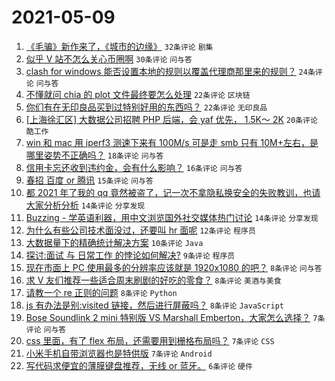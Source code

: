 # 2021-05-09

1. [《毛骗》新作来了，《城市的边缘》](https://www.v2ex.com/t/775785) `32条评论` `剧集`
1. [似乎 V 站不怎么关心币圈啊](https://www.v2ex.com/t/775772) `30条评论` `问与答`
1. [clash for windows 能否设置本地的规则以覆盖代理商那里来的规则？](https://www.v2ex.com/t/775773) `24条评论` `问与答`
1. [不懂就问 chia 的 plot 文件最终要怎么处理](https://www.v2ex.com/t/775778) `22条评论` `区块链`
1. [你们有在无印良品买到过特别好用的东西吗？](https://www.v2ex.com/t/775799) `22条评论` `无印良品`
1. [[上海徐汇区] 大数据公司招聘 PHP 后端，会 yaf 优先， 1.5K～ 2K](https://www.v2ex.com/t/775798) `20条评论` `酷工作`
1. [win 和 mac 用 iperf3 测速下来有 100M/s 可是走 smb 只有 10M+左右，是哪里姿势不正确吗？](https://www.v2ex.com/t/775791) `18条评论` `问与答`
1. [信用卡忘还收到违约金，会有什么影响？](https://www.v2ex.com/t/775816) `16条评论` `问与答`
1. [春招 百度 or 腾讯](https://www.v2ex.com/t/775788) `15条评论` `问与答`
1. [都 2021 年了我的 qq 竟然被盗了，记一次不拿隐私换安全的失败教训，也请大家分析分析](https://www.v2ex.com/t/775784) `14条评论` `分享发现`
1. [Buzzing - 学英语利器，用中文浏览国外社交媒体热门讨论](https://www.v2ex.com/t/775782) `14条评论` `分享发现`
1. [为什么有些公司技术面没过，还要叫 hr 面呢](https://www.v2ex.com/t/775817) `12条评论` `程序员`
1. [大数据量下的精确统计解决方案](https://www.v2ex.com/t/775796) `10条评论` `Java`
1. [探讨:面试 与 日常工作 的悖论如何解决?](https://www.v2ex.com/t/775790) `9条评论` `程序员`
1. [现在市面上 PC 使用最多的分辨率应该就是 1920x1080 的吧？](https://www.v2ex.com/t/775825) `8条评论` `问与答`
1. [求 V 友们推荐一些适合周末刷剧的好吃的零食？](https://www.v2ex.com/t/775797) `8条评论` `美酒与美食`
1. [请教一个 re 正则的问题](https://www.v2ex.com/t/775794) `8条评论` `Python`
1. [js 有办法是别:visited 链接，然后进行屏蔽吗？](https://www.v2ex.com/t/775793) `8条评论` `JavaScript`
1. [Bose Soundlink 2 mini 特别版 VS Marshall Emberton，大家怎么选择？](https://www.v2ex.com/t/775795) `7条评论` `问与答`
1. [css 里面，有了 flex 布局，还需要用到栅格布局吗？](https://www.v2ex.com/t/775786) `7条评论` `CSS`
1. [小米手机自带浏览器也是特供版](https://www.v2ex.com/t/775807) `7条评论` `Android`
1. [写代码求便宜的薄膜键盘推荐，无线 or 蓝牙。](https://www.v2ex.com/t/775806) `6条评论` `硬件`
